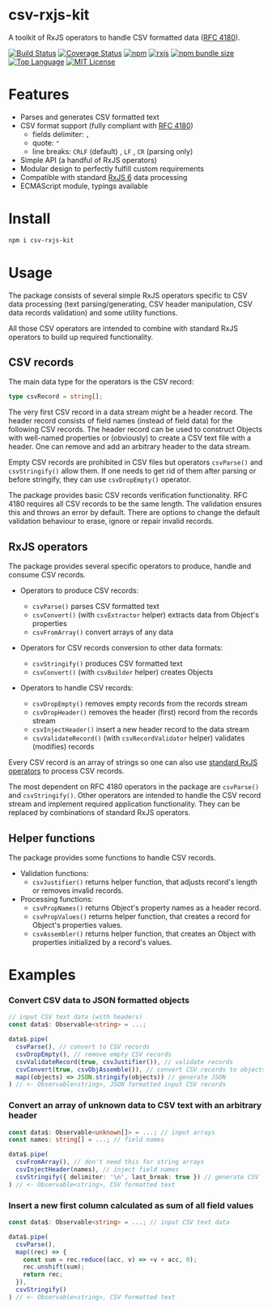 # csv-rxjs-kit

A toolkit of RxJS operators to handle CSV formatted data ([RFC 4180](https://tools.ietf.org/html/rfc4180)).

[![Build Status](https://travis-ci.com/Gadicuz/csv-rxjs-kit.svg?branch=master)](https://travis-ci.com/Gadicuz/csv-rxjs-kit)
[![Coverage Status](https://coveralls.io/repos/github/Gadicuz/csv-rxjs-kit/badge.svg?branch=master)](https://coveralls.io/github/Gadicuz/csv-rxjs-kit?branch=master)
[![npm](https://img.shields.io/npm/v/csv-rxjs-kit)](https://www.npmjs.com/package/csv-rxjs-kit)
[![rxjs](https://img.shields.io/github/package-json/dependency-version/gadicuz/csv-rxjs-kit/dev/rxjs)](https://www.npmjs.com/package/rxjs)
[![npm bundle size](https://img.shields.io/bundlephobia/min/csv-rxjs-kit)](https://bundlephobia.com/result?p=csv-rxjs-kit)
[![Top Language](https://img.shields.io/github/languages/top/gadicuz/csv-rxjs-kit)](https://github.com/gadicuz/csv-rxjs-kit)
[![MIT License](https://img.shields.io/github/license/gadicuz/csv-rxjs-kit)](https://github.com/Gadicuz/csv-rxjs-kit/blob/master/LICENSE)


# Features

* Parses and generates CSV formatted text
* CSV format support (fully compliant with [RFC 4180](https://tools.ietf.org/html/rfc4180))
  * fields delimiter: <code>,</code>
  * quote: <code>"</code>
  * line breaks:  <code>CRLF</code> (default) , <code>LF</code> , <code>CR</code> (parsing only)
* Simple API (a handful of RxJS operators)
* Modular design to perfectly fulfill custom requirements
* Compatible with standard [RxJS 6](https://github.com/ReactiveX/rxjs/tree/6.x) data processing
* ECMAScript module, typings available


# Install

```bash
npm i csv-rxjs-kit
```

# Usage

The package consists of several simple RxJS operators specific to CSV data processing (text parsing/generating, CSV header manipulation, CSV data records validation) and some utility functions.

All those CSV operators are intended to combine with standard RxJS operators to build up required functionality.

## CSV records

The main data type for the operators is the CSV record:
```typescript
type csvRecord = string[];
```

The very first CSV record in a data stream might be a header record. The header record consists of field names (instead of field data) for the following CSV records. The header record can be used to construct Objects with well-named properties or (obviously) to create a CSV text file with a header. One can remove and add an arbitrary header to the data stream.

Empty CSV records are prohibited in CSV files but operators `csvParse()` and `csvStringify()` allow them. If one needs to get rid of them after parsing or before stringify, they can use `csvDropEmpty()` operator.

The package provides basic CSV records verification functionality. RFC 4180 requires all CSV records to be the same length. The validation ensures this and throws an error by default. There are options to change the default validation behaviour to erase, ignore or repair invalid records.


## RxJS operators

The package provides several specific operators to produce, handle and consume CSV records.

* Operators to produce CSV records:
  * `csvParse()` parses CSV formatted text
  * `csvConvert()` (with `csvExtractor` helper) extracts data from Object's properties
  * `csvFromArray()` convert arrays of any data

* Operators for CSV records conversion to other data formats:
  * `csvStringify()` produces CSV formatted text
  * `csvConvert()` (with `csvBuilder` helper) creates Objects

* Operators to handle CSV records:
  * `csvDropEmpty()` removes empty records from the records stream
  * `csvDropHeader()` removes the header (first) record from the records stream
  * `csvInjectHeader()` insert a new header record to the data stream
  * `csvValidateRecord()` (with `csvRecordValidator` helper) validates (modifies) records

Every CSV record is an array of strings so one can also use [standard RxJS operators](https://rxjs-dev.firebaseapp.com/operator-decision-tree) to process CSV records.

The most dependent on RFC 4180 operators in the package are `csvParse()` and `csvStringify()`. Other operators are intended to handle the CSV record stream and implement required application functionality. They can be replaced by combinations of standard RxJS operators.

## Helper functions

The package provides some functions to handle CSV records.

* Validation functions:
  * `csvJustifier()` returns helper function, that adjusts record's length or removes invalid records.
* Processing functions:
  * `csvPropNames()` returns Object's property names as a header record.
  * `csvPropValues()` returns helper function, that creates a record for Object's properties values.
  * `csvAssembler()` returns helper function, that creates an Object with properties initialized by a record's values.

# Examples

### Convert CSV data to JSON formatted objects

```typescript
// input CSV text data (with headers)
const data$: Observable<string> = ...; 

data$.pipe(
  csvParse(), // convert to CSV records 
  csvDropEmpty(), // remove empty CSV records 
  csvValidateRecord(true, csvJustifier()), // validate records
  csvConvert(true, csvObjAssemble()), // convert CSV records to objects
  map((objects) => JSON.stringify(objects)) // generate JSON
) // <- Observable<string>, JSON formatted input CSV records
```

### Convert an array of unknown data to CSV text with an arbitrary header

```typescript
const data$: Observable<unknown[]> = ...; // input arrays
const names: string[] = ...; // field names

data$.pipe(
  csvFromArray(), // don't need this for string arrays
  csvInjectHeader(names), // inject field names
  csvStringify({ delimiter: '\n', last_break: true }) // generate CSV
) // <- Observable<string>, CSV formatted text
```

### Insert a new first column calculated as sum of all field values

```typescript
const data$: Observable<string> = ...; // input CSV text data

data$.pipe(
  csvParse(),
  map((rec) => {
    const sum = rec.reduce((acc, v) => +v + acc, 0);
    rec.unshift(sum);
    return rec;
  }),
  csvStringify()
) // <- Observable<string>, CSV formatted text
```
